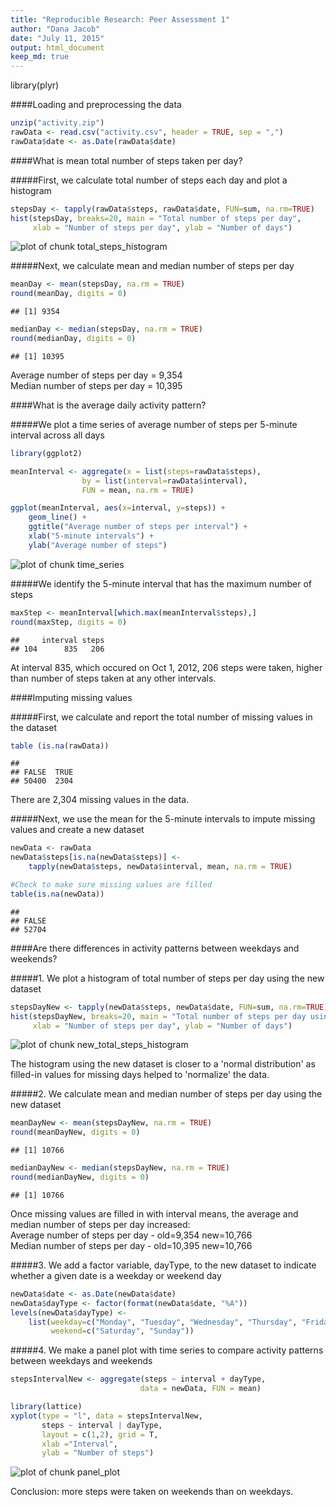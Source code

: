 ```yaml
---
title: "Reproducible Research: Peer Assessment 1"
author: "Dana Jacob"
date: "July 11, 2015"
output: html_document
keep_md: true
---
```


library(plyr)

####Loading and preprocessing the data


```r
unzip("activity.zip")
rawData <- read.csv("activity.csv", header = TRUE, sep = ",")
rawData$date <- as.Date(rawData$date)    
```
    
####What is mean total number of steps taken per day?

#####First, we calculate total number of steps each day and plot a histogram


```r
stepsDay <- tapply(rawData$steps, rawData$date, FUN=sum, na.rm=TRUE)
hist(stepsDay, breaks=20, main = "Total number of steps per day",
     xlab = "Number of steps per day", ylab = "Number of days")
```

![plot of chunk total_steps_histogram](figure/total_steps_histogram-1.png) 

#####Next, we calculate mean and median number of steps per day


```r
meanDay <- mean(stepsDay, na.rm = TRUE)
round(meanDay, digits = 0)
```

```
## [1] 9354
```

```r
medianDay <- median(stepsDay, na.rm = TRUE)
round(medianDay, digits = 0)
```

```
## [1] 10395
```

Average number of steps per day = 9,354  
Median number of steps per day = 10,395

####What is the average daily activity pattern?

#####We plot a time series of average number of steps per 5-minute interval across all days


```r
library(ggplot2)

meanInterval <- aggregate(x = list(steps=rawData$steps),
                by = list(interval=rawData$interval), 
                FUN = mean, na.rm = TRUE)

ggplot(meanInterval, aes(x=interval, y=steps)) + 
    geom_line() +
    ggtitle("Average number of steps per interval") +
    xlab("5-minute intervals") +
    ylab("Average number of steps")
```

![plot of chunk time_series](figure/time_series-1.png) 

#####We identify the 5-minute interval that has the maximum number of steps


```r
maxStep <- meanInterval[which.max(meanInterval$steps),]
round(maxStep, digits = 0)
```

```
##     interval steps
## 104      835   206
```

At interval 835, which occured on Oct 1, 2012, 206 steps were taken, higher than number of steps taken at any other intervals. 

####Imputing missing values

#####First, we calculate and report the total number of missing values in the dataset 


```r
table (is.na(rawData))
```

```
## 
## FALSE  TRUE 
## 50400  2304
```

There are 2,304 missing values in the data. 

#####Next, we use the mean for the 5-minute intervals to impute missing values and create a new dataset


```r
newData <- rawData
newData$steps[is.na(newData$steps)] <- 
    tapply(newData$steps, newData$interval, mean, na.rm = TRUE)

#Check to make sure missing values are filled
table(is.na(newData))
```

```
## 
## FALSE 
## 52704
```

####Are there differences in activity patterns between weekdays and weekends?

#####1. We plot a histogram of total number of steps per day using the new dataset


```r
stepsDayNew <- tapply(newData$steps, newData$date, FUN=sum, na.rm=TRUE)
hist(stepsDayNew, breaks=20, main = "Total number of steps per day using new dataset",
     xlab = "Number of steps per day", ylab = "Number of days")
```

![plot of chunk new_total_steps_histogram](figure/new_total_steps_histogram-1.png) 

The histogram using the new dataset is closer to a 'normal distribution' as filled-in values for missing days helped to 'normalize' the data.

#####2. We calculate mean and median number of steps per day using the new dataset


```r
meanDayNew <- mean(stepsDayNew, na.rm = TRUE)
round(meanDayNew, digits = 0)
```

```
## [1] 10766
```

```r
medianDayNew <- median(stepsDayNew, na.rm = TRUE)
round(medianDayNew, digits = 0)
```

```
## [1] 10766
```

Once missing values are filled in with interval means, the average and median number of steps per day increased:  
Average number of steps per day - old=9,354 new=10,766  
Median number of steps per day - old=10,395 new=10,766

#####3. We add a factor variable, dayType, to the new dataset to indicate whether a given date is a weekday or weekend day


```r
newData$date <- as.Date(newData$date)
newData$dayType <- factor(format(newData$date, "%A"))
levels(newData$dayType) <- 
    list(weekday=c("Monday", "Tuesday", "Wednesday", "Thursday", "Friday"),
         weekend=c("Saturday", "Sunday"))
```

#####4. We make a panel plot with time series to compare activity patterns between weekdays and weekends


```r
stepsIntervalNew <- aggregate(steps ~ interval + dayType,
                             data = newData, FUN = mean)

library(lattice)
xyplot(type = "l", data = stepsIntervalNew,
       steps ~ interval | dayType,
       layout = c(1,2), grid = T,
       xlab ="Interval",
       ylab = "Number of steps")
```

![plot of chunk panel_plot](figure/panel_plot-1.png) 

Conclusion: more steps were taken on weekends than on weekdays.
